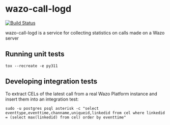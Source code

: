 # wazo-call-logd

[![Build Status](https://jenkins.wazo.community/buildStatus/icon?job=wazo-call-logd)](https://jenkins.wazo.community/job/wazo-call-logd)

wazo-call-logd is a service for collecting statistics on calls made on a Wazo server

## Running unit tests

```shell
tox --recreate -e py311
```

## Developing integration tests

To extract CELs of the latest call from a real Wazo Platform instance and insert
them into an integration test:

```
sudo -u postgres psql asterisk -c "select eventtype,eventtime,channame,uniqueid,linkedid from cel where linkedid = (select max(linkedid) from cel) order by eventtime"
```
